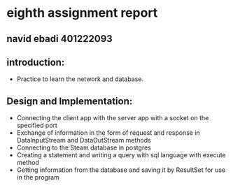 # eighth assignment report

## navid ebadi 401222093

## introduction:
- Practice to learn the network and database.
## Design and Implementation:
- Connecting the client app with the server app with a socket on the specified port
- Exchange of information in the form of request and response in DataInputStream and DataOutStream methods
- Connecting to the Steam database in postgres
- Creating a statement and writing a query with sql language with execute method 
- Getting information from the database and saving it by ResultSet for use in the program